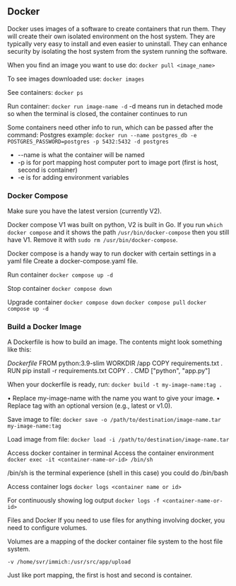 ## Docker

Docker uses images of a software to create containers that run them. They will create their own isolated environment on the host system. They are typically very easy to install and even easier to uninstall. They can enhance security by isolating the host system from the system running the software.

When you find an image you want to use do:
``docker pull <image_name>``

To see images downloaded use:
``docker images``

See containers:
``docker ps``

Run container:
``docker run image-name -d``
-d means run in detached mode so when the terminal is closed, the container continues to run

Some containers need other info to run, which can be passed after the command:
Postgres example:
``docker run --name postgres_db -e POSTGRES_PASSWORD=postgres -p 5432:5432 -d postgres``

- --name is what the container will be named
- -p is for port mapping host computer port to image port (first is host, second is container)
- -e is for adding environment variables


### Docker Compose

Make sure you have the latest version (currently V2).

Docker compose V1 was built on python, V2 is built in Go. If you run ``which docker compose`` 
and it shows the path ``/usr/bin/docker-compose`` then you still have V1. Remove it
with ``sudo rm /usr/bin/docker-compose``. 

Docker compose is a handy way to run docker with certain settings in a yaml file
Create a docker-compose.yaml file.

Run container
``docker compose up -d``

Stop container
``docker compose down``

Upgrade container
``docker compose down``
``docker compose pull``
``docker compose up -d``


### Build a Docker Image

A Dockerfile is how to build an image. The contents might look something like this:

*Dockerfile*
FROM python:3.9-slim
WORKDIR /app
COPY requirements.txt .
RUN pip install -r requirements.txt
COPY . .
CMD ["python", "app.py"]

When your dockerfile is ready, run:
``docker build -t my-image-name:tag .``

• Replace my-image-name with the name you want to give your image.
• Replace tag with an optional version (e.g., latest or v1.0).

Save image to file:
``docker save -o /path/to/destination/image-name.tar my-image-name:tag``

Load image from file:
``docker load -i /path/to/destination/image-name.tar``


Access docker container in terminal
Access the container environment
``docker exec -it <container-name-or-id> /bin/sh``

/bin/sh is the terminal experience (shell in this case) you could do /bin/bash


Access container logs
``docker logs <container name or id>``

For continuously showing log output
``docker logs -f <container-name-or-id>``

Files and Docker
If you need to use files for anything involving docker, you need to configure volumes.

Volumes are a mapping of the docker container file system to the host file system.

``-v /home/svr/immich:/usr/src/app/upload``

Just like port mapping, the first is host and second is container.


